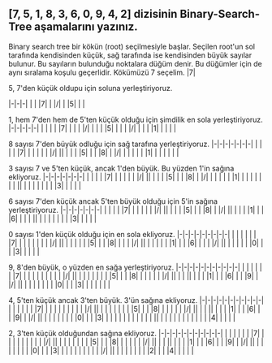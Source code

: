 ## [7, 5, 1, 8, 3, 6, 0, 9, 4, 2] dizisinin Binary-Search-Tree aşamalarını yazınız.

Binary search tree bir kökün (root) seçilmesiyle başlar. Seçilen root'un sol tarafında kendisinden küçük, sağ tarafında ise kendisinden büyük sayılar bulunur. Bu sayıların bulunduğu noktalara düğüm denir. Bu düğümler için de aynı sıralama koşulu geçerlidir.
Kökümüzü 7 seçelim.
|7|


5, 7'den küçük oldupu için soluna yerleştiriyoruz.


|-|-|-|
| | |7|
| |/| |
|5| | |


1, hem 7'den hem de 5'ten küçük olduğu için şimdilik en sola yerleştiriyoruz.
|-|-|-|-|-|
| | | | |7|
| | | |/| |
| | |5| | |
| |/| | | |
|1| | | | |


8 sayısı 7'den büyük odluğu için sağ tarafına yerleştiriyoruz.
|-|-|-|-|-|-|-|
| | | | |7| | |
| | | |/| |\| |
| | |5| | | |8|
| |/| | | | | |
|1| | | | | | |


3 sayısı 7 ve 5'ten küçük, ancak 1'den büyük. Bu yüzden 1'in sağına ekliyoruz.
|-|-|-|-|-|-|-|
| | | | |7| | |
| | | |/| |\| |
| | |5| | | |8|
| |/| | | | | |
|1| | | | | | |
| |\| | | | | |
| | |3| | | | |


6 sayısı 7'den küçük ancak 5'ten büyük olduğu için 5'in sağına yerleştiriyoruz.
|-|-|-|-|-|-|-|
| | | | |7| | |
| | | |/| |\| |
| | |5| | | |8|
| |/| |\| | | |
|1| | | |6| | |
| |\| | | | | |
| | |3| | | | |


0 sayısı 1'den küçük olduğu için en sola ekliyoruz.
|-|-|-|-|-|-|-|-|-|
| | | | | | |7| | |
| | | | | |/| |\| |
| | | | |5| | | |8|
| | | |/| |\| | | |
| | |1| | | |6| | |
| |/| |\| | | | | |
|0| | | |3| | | | |


9, 8'den büyük, o yüzden en sağa yerleştiriyoruz.
|-|-|-|-|-|-|-|-|-|-|-|
| | | | | | |7| | | | |
| | | | | |/| |\| | | |
| | | | |5| | | |8| | |
| | | |/| |\| | | |\| |
| | |1| | | |6| | | |9|
| |/| |\| | | | | | | |
|0| | | |3| | | | | | |


4, 5'ten küçük ancak 3'ten büyük. 3'ün sağına ekliyoruz.
|-|-|-|-|-|-|-|-|-|-|-|
| | | | | | |7| | | | |
| | | | | |/| |\| | | |
| | | | |5| | | |8| | |
| | | |/| |\| | | |\| |
| | |1| | | |6| | | |9|
| |/| |\| | | | | | | |
|0| | | |3| | | | | | |
| | | | | |\| | | | | |
| | | | | | |4| | | | |


2, 3'ten küçük olduğundan sağına ekliyoruz.
|-|-|-|-|-|-|-|-|-|-|-|
| | | | | | |7| | | | |
| | | | | |/| |\| | | |
| | | | |5| | | |8| | |
| | | |/| |\| | | |\| |
| | |1| | | |6| | | |9|
| |/| |\| | | | | | | |
|0| | | |3| | | | | | |
| | | |/| |\| | | | | |
| | |2| | | |4| | | | |
